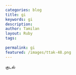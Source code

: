 ```yaml
---
categories: blog
title: gi
keywords: gi
description: 
author: Tamilan
layout: Ruby
tags: 
 
permalink: gi
featured: /images/ttak-48.png
---
```

  
குடல்  
